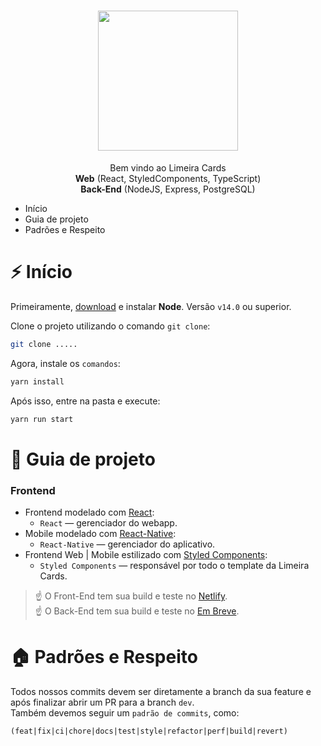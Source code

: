 <h1 align="center">
  <img src="https://i.imgur.com/MjoyiKL.jpg" width="224px"/><br/>
</h1>

<p align="center">Bem vindo ao Limeira Cards<br/> <b>Web</b> (React, StyledComponents, TypeScript)<br/><b>Back-End</b> (NodeJS, Express, PostgreSQL)

<!-- - [About us](#about-us) -->

- Início
- Guia de projeto
- Padrões e Respeito
<!-- - [Git Integration](#git-integration) -->

<!-- # 🏠 About-us -->

# ⚡️ Início
Primeiramente, [download](https://nodejs.org/pt-br/download/) e instalar **Node**. Versão `v14.0` ou superior.

Clone o projeto utilizando o comando `git clone`:

```bash
git clone .....
```

Agora, instale os `comandos`:
```bash
yarn install
```
Após isso, entre na pasta e execute:
```bash
yarn run start
```

# 📖 Guia de projeto
### Frontend

- Frontend modelado com [React](https://reactjs.org/):
  - `React` — gerenciador do webapp.
- Mobile modelado com [React-Native](https://reactnative.dev/):
  - `React-Native` — gerenciador do aplicativo.
- Frontend Web | Mobile estilizado com [Styled Components](https://styled-components.com/):
  - `Styled Components` — responsável por todo o template da Limeira Cards.

> ☝️ O Front-End tem sua build e teste no [Netlify](https://www.netlify.com).<br/>
> ☝️ O Back-End tem sua build e teste no [Em Breve](https://www.netlify.com).


# 🏠 Padrões e Respeito
Todos nossos commits devem ser diretamente a branch da sua feature e após finalizar abrir um PR para a branch `dev`.
<br/>
Também devemos seguir um `padrão de commits`, como:

```
(feat|fix|ci|chore|docs|test|style|refactor|perf|build|revert)

